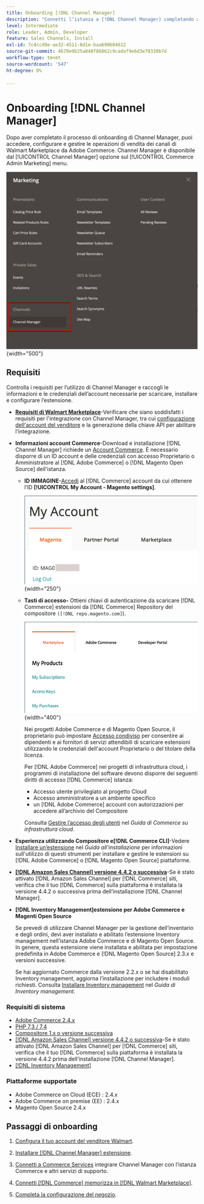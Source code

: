 ```yaml
---
title: Onboarding [!DNL Channel Manager]
description: "Connetti l’istanza a [!DNL Channel Manager] completando alcuni passaggi di onboarding."
level: Intermediate
role: Leader, Admin, Developer
feature: Sales Channels, Install
exl-id: 7c4ccd9e-ae32-4511-8d1e-baa690604612
source-git-commit: 4670e9b25a840f86862c9cadaf9e6d3e70330b7d
workflow-type: tm+mt
source-wordcount: '547'
ht-degree: 0%

---
```



# Onboarding [!DNL Channel Manager]

Dopo aver completato il processo di onboarding di Channel Manager, puoi accedere, configurare e gestire le operazioni di vendita dei canali di Walmart Marketplace da Adobe Commerce. Channel Manager è disponibile dal [!UICONTROL Channel Manager] opzione sul [!UICONTROL Commerce Admin Marketing] menu.

![[!DNL Channel Manager] Opzione in visualizzazione Amministratore](assets/channel-manager-admin-view.png){width="500"}

## Requisiti

Controlla i requisiti per l’utilizzo di Channel Manager e raccogli le informazioni e le credenziali dell’account necessarie per scaricare, installare e configurare l’estensione.

- **[Requisiti di Walmart Marketplace](walmart-requirements.md)**-Verificare che siano soddisfatti i requisiti per l&#39;integrazione con Channel Manager, tra cui [configurazione dell&#39;account del venditore](https://sellerhelp.walmart.com/seller/s/guide?article=000008219) e la generazione della chiave API per abilitare l’integrazione.

- **Informazioni account Commerce**-Download e installazione [!DNL Channel Manager] richiede un [Account Commerce](https://experienceleague.adobe.com/docs/commerce-admin/start/commerce-account/commerce-account-create.html). È necessario disporre di un ID account e delle credenziali con accesso Proprietario o Amministratore al [!DNL Adobe Commerce] o [!DNL Magento Open Source] dell&#39;istanza.

   - **ID IMMAGINE**-[Accedi](https://account.magento.com/customer/account/login/) al [!DNL Commerce] account da cui ottenere l’ID **[!UICONTROL My Account - Magento settings]**.

     ![[!DNL MAGEID] il [!DNL Commerce] impostazioni account](assets/mageid-my-commerce-account.png){width="250"}

   - **Tasti di accesso-** Ottieni chiavi di autenticazione da scaricare [!DNL Commerce] estensioni da [!DNL Commerce] Repository del compositore `([!DNL repo.magento.com]`).

     ![[!UICONTROL Commerce Marketplace access keys]](assets/commerce-marketplace-access-keys.png){width="400"}

     Nei progetti Adobe Commerce e di Magento Open Source, il proprietario può impostare [Accesso condiviso](https://experienceleague.adobe.com/docs/commerce-admin/start/commerce-account/commerce-account-share.html) per consentire ai dipendenti e ai fornitori di servizi attendibili di scaricare estensioni utilizzando le credenziali dell&#39;account Proprietario o del titolare della licenza.

     Per [!DNL Adobe Commerce] nei progetti di infrastruttura cloud, i programmi di installazione del software devono disporre dei seguenti diritti di accesso [!DNL Commerce] istanza:

      - Accesso utente privilegiato al progetto Cloud
      - Accesso amministratore a un ambiente specifico
      - un [!DNL Adobe Commerce] account con autorizzazioni per accedere all’archivio del Compositore

     Consulta [Gestire l’accesso degli utenti](https://experienceleague.adobe.com/docs/commerce-cloud-service/user-guide/project/user-access.html) nel *Guida di Commerce su infrastruttura cloud*.

- **Esperienza utilizzando Compositore e[!DNL Commerce CLI]**-Vedere [Installare un’estensione](https://experienceleague.adobe.com/docs/commerce-operations/installation-guide/tutorials/extensions.html) nel *Guida all’installazione* per informazioni sull&#39;utilizzo di questi strumenti per installare e gestire le estensioni su [!DNL Adobe Commerce] o [!DNL Magento Open Source] piattaforme.

- **[[!DNL Amazon Sales Channel] versione 4.4.2 o successiva](https://experienceleague.adobe.com/docs/commerce-channels/amazon/release-notes.html)**-Se è stato attivato [!DNL Amazon Sales Channel] per [!DNL Commerce] siti, verifica che il tuo [!DNL Commerce] sulla piattaforma è installata la versione 4.4.2 o successiva prima dell’installazione [!DNL Channel Manager].

- **[!DNL Inventory Management]estensione per Adobe Commerce e Magenti Open Source**

  Se prevedi di utilizzare Channel Manager per la gestione dell’inventario e degli ordini, devi aver installato e abilitato l’estensione Inventory management nell’istanza Adobe Commerce e di Magento Open Source. In genere, questa estensione viene installata e abilitata per impostazione predefinita in Adobe Commerce e [!DNL Magento Open Source] 2.3.x e versioni successive.

  Se hai aggiornato Commerce dalla versione 2.2.x o se hai disabilitato Inventory management, aggiorna l’installazione per includere i moduli richiesti. Consulta [Installare Inventory management](https://experienceleague.adobe.com/docs/commerce-admin/inventory/get-started/install-update.html) nel *Guida di Inventory management*.

### Requisiti di sistema

- [Adobe Commerce 2.4.x](https://experienceleague.adobe.com/docs/commerce-operations/release/versions.html)
- [PHP 7,3 / 7,4](https://experienceleague.adobe.com/docs/commerce-operations/installation-guide/prerequisites/php-settings.html)
- [Compositore 1.x o versione successiva](https://experienceleague.adobe.com/docs/commerce-cloud-service/user-guide/develop/overview.html)
- [[!DNL Amazon Sales Channel] versione 4.4.2 o successiva](https://experienceleague.adobe.com/docs/commerce-channels/amazon/release-notes.html)-Se è stato attivato [!DNL Amazon Sales Channel] per [!DNL Commerce] siti, verifica che il tuo [!DNL Commerce] sulla piattaforma è installata la versione 4.4.2 prima dell’installazione [!DNL Channel Manager].
- [[!DNL Inventory Management]](https://experienceleague.adobe.com/docs/commerce-admin/inventory/get-started/install-update.html)

### Piattaforme supportate

- Adobe Commerce on Cloud (ECE) : 2.4.x
- Adobe Commerce on premise (EE) : 2.4.x
- Magento Open Source 2.4.x

## Passaggi di onboarding

1. [Configura il tuo account del venditore Walmart](https://seller.walmart.com/signup?q=&amp;origin=solution_provider&amp;src=0014M00001zivMp).

1. [Installare [!DNL Channel Manager] estensione](install.md).

1. [Connetti a Commerce Services](connect.md) integrare Channel Manager con l’istanza Commerce e altri servizi di supporto.

1. [Connetti [!DNL Commerce] memorizza in [!DNL Walmart Marketplace]](connect-marketplace.md).

1. [Completa la configurazione del negozio](complete-sales-channel-store-setup.md).
